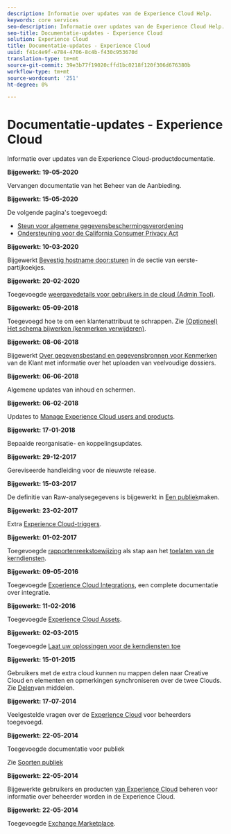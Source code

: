 ```yaml
---
description: Informatie over updates van de Experience Cloud Help.
keywords: core services
seo-description: Informatie over updates van de Experience Cloud Help.
seo-title: Documentatie-updates - Experience Cloud
solution: Experience Cloud
title: Documentatie-updates - Experience Cloud
uuid: f41c4e9f-e784-4706-8c4b-f430c953670d
translation-type: tm+mt
source-git-commit: 39e3b77f19020cffd1bc0218f120f306d676380b
workflow-type: tm+mt
source-wordcount: '251'
ht-degree: 0%

---
```



# Documentatie-updates - Experience Cloud

Informatie over updates van de Experience Cloud-productdocumentatie.

**Bijgewerkt: 19-05-2020**

Vervangen documentatie van het Beheer van de Aanbieding.

**Bijgewerkt: 15-05-2020**

De volgende pagina&#39;s toegevoegd:

* [Steun voor algemene gegevensbeschermingsverordening](attributes/gdpr.md)
* [Ondersteuning voor de California Consumer Privacy Act](attributes/ccpa.md)

**Bijgewerkt: 10-03-2020**

Bijgewerkt [Bevestig hostname door:sturen](cookies/cookies-first-party.md#validate) in de sectie van eerste-partijkoekjes.

**Bijgewerkt: 20-02-2020**

Toegevoegde [weergavedetails voor gebruikers in de cloud (Admin Tool)](admin-getting-started/admin-tool-experience-cloud.md).

**Bijgewerkt: 05-09-2018**

Toegevoegd hoe te om een klantenattribuut te schrappen. Zie [(Optioneel) Het schema bijwerken (kenmerken verwijderen)](attributes/t-crs-usecase.md#task_6568898BB7C44A42ABFB86532B89063C).

**Bijgewerkt: 08-06-2018**

Bijgewerkt [Over gegevensbestand en gegevensbronnen voor Kenmerken](attributes/crs-data-file.md#concept_DE908F362DF24172BFEF48E1797DAF19) van de Klant met informatie over het uploaden van veelvoudige dossiers.

**Bijgewerkt: 06-06-2018**

Algemene updates van inhoud en schermen.

**Bijgewerkt: 06-02-2018**

Updates to [Manage Experience Cloud users and products](admin-getting-started/admin-getting-started.md#topic_3FCB4099640647E3B2411ADBFCE81909).

**Bijgewerkt: 17-01-2018**

Bepaalde reorganisatie- en koppelingsupdates.

**Bijgewerkt: 29-12-2017**

Gereviseerde handleiding voor de nieuwste release.

**Bijgewerkt: 15-03-2017**

De definitie van Raw-analysegegevens is bijgewerkt in [Een publiek](audience-library/t-audience-create.md#task_37F407F58BF9459493BB8E968CDFE737)maken.

**Bijgewerkt: 23-02-2017**

Extra [Experience Cloud-triggers](activation/triggers.md#concept_887B30241B3E4DB0A2553B2996E2D4FB).

**Bijgewerkt: 01-02-2017**

Toegevoegde [rapportenreekstoewijzing](core-services/core-services.md#concept_apg_zq2_rw) als stap aan het [toelaten van de kerndiensten](core-services/core-services.md#concept_07ED1D5C64234E77976E6D572E78FB9C).

**Bijgewerkt: 09-05-2016**

Toegevoegde [Experience Cloud Integrations](marketing-cloud-integrations.md#concept_9E6D3E37D1E3452E8CCCFA92AF034F90), een complete documentatie over integratie.

**Bijgewerkt: 11-02-2016**

Toegevoegde [Experience Cloud Assets](experience-cloud-assets/experience-cloud-assets.md#concept_DDA5224C907D4A4F817D795DA0ED64D0).

**Bijgewerkt: 02-03-2015**

Toegevoegde [Laat uw oplossingen voor de kerndiensten toe](core-services/core-services.md#concept_07ED1D5C64234E77976E6D572E78FB9C)

**Bijgewerkt: 15-01-2015**

Gebruikers met de extra cloud kunnen nu mappen delen naar Creative Cloud en elementen en opmerkingen synchroniseren over de twee Clouds. Zie [Delen](experience-cloud-assets/creative-cloud.md#concept_3E5A34C3459047D5965F900788A9BA68)van middelen.

**Bijgewerkt: 17-07-2014**

Veelgestelde vragen over de [Experience Cloud](admin-getting-started/faq.md#concept_13219B4E51784577B6FF78AAA203DE91) voor beheerders toegevoegd.

**Bijgewerkt: 22-05-2014**

Toegevoegde documentatie voor publiek

Zie [Soorten publiek](audience-library/audience-library.md#topic_679810123CAA4E0CA4FA3417FB0100C7)

**Bijgewerkt: 22-05-2014**

Bijgewerkte gebruikers en producten [van Experience Cloud](admin-getting-started/admin-getting-started.md#topic_3FCB4099640647E3B2411ADBFCE81909) beheren voor informatie over beheerder worden in de Experience Cloud.

**Bijgewerkt: 22-05-2014**

Toegevoegde [Exchange Marketplace](exchange.md#concept_E07F16F070544B82B56527A845C41D59).
